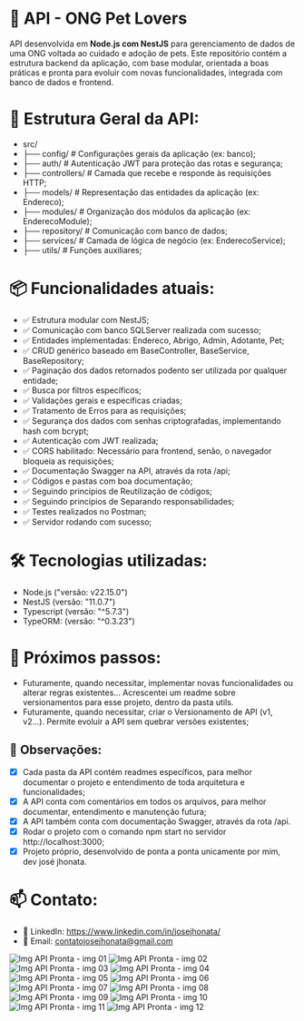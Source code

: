 # 🐾 API - ONG Pet Lovers

API desenvolvida em **Node.js com NestJS** para gerenciamento de dados de uma ONG voltada ao cuidado e adoção de pets. Este repositório contém a estrutura backend da aplicação, com base modular, orientada a boas práticas e pronta para evoluir com novas funcionalidades, integrada com banco de dados e frontend.

# 📁 Estrutura Geral da API:

- src/
- ├── config/           # Configurações gerais da aplicação (ex: banco);
- ├── auth/             # Autenticação JWT para proteção das rotas e segurança;
- ├── controllers/      # Camada que recebe e responde às requisições HTTP;
- ├── models/           # Representação das entidades da aplicação (ex: Endereco);
- ├── modules/          # Organização dos módulos da aplicação (ex: EnderecoModule);
- ├── repository/       # Comunicação com banco de dados;
- ├── services/         # Camada de lógica de negócio (ex: EnderecoService);
- ├── utils/            # Funções auxiliares;

# 📦 Funcionalidades atuais:

- ✅ Estrutura modular com NestJS;
- ✅ Comunicação com banco SQLServer realizada com sucesso;
- ✅ Entidades implementadas: Endereco, Abrigo, Admin, Adotante, Pet;
- ✅ CRUD genérico baseado em BaseController, BaseService, BaseRepository;
- ✅ Paginação dos dados retornados podento ser utilizada por qualquer entidade;
- ✅ Busca por filtros específicos;
- ✅ Validações gerais e específicas criadas;
- ✅ Tratamento de Erros para as requisições;
- ✅ Segurança dos dados com senhas criptografadas, implementando hash com bcrypt;
- ✅ Autenticação com JWT realizada;
- ✅ CORS habilitado: Necessário para frontend, senão, o navegador bloqueia as requisições;
- ✅ Documentação Swagger na API, através da rota /api;
- ✅ Códigos e pastas com boa documentação;
- ✅ Seguindo princípios de Reutilização de códigos;
- ✅ Seguindo princípios de Separando responsabilidades;
- ✅ Testes realizados no Postman;
- ✅ Servidor rodando com sucesso;

# 🛠 Tecnologias utilizadas:

- Node.js ("versão: v22.15.0")
- NestJS (versão: "11.0.7")
- Typescript (versão: "^5.7.3")
- TypeORM: (versão: "^0.3.23")

# 🚧 Próximos passos:
- Futuramente, quando necessitar, implementar novas funcionalidades ou alterar regras existentes... Acrescentei um readme sobre versionamentos para esse projeto, dentro da pasta utils.
- Futuramente, quando necessitar, criar o Versionamento de API (v1, v2...). Permite evoluir a API sem quebrar versões existentes;

## 📌 Observações:

- [x] Cada pasta da API contém readmes específicos, para melhor documentar o projeto e entendimento de toda arquitetura e funcionalidades;
- [x] A API conta com comentários em todos os arquivos, para melhor documentar, entendimento e manutenção futura;
- [x] A API também conta com documentação Swagger, através da rota /api.
- [x] Rodar o projeto com o comando npm start no servidor http://localhost:3000;
- [x] Projeto próprio, desenvolvido de ponta a ponta unicamente por mim, dev josé jhonata.

# 📫 Contato:

- 💼 LinkedIn: https://www.linkedin.com/in/josejhonata/
- 📧 Email: contatojosejhonata@gmail.com

![Img API Pronta - img 01](https://github.com/user-attachments/assets/e8b7a4d3-9e78-4a77-84e9-ff12eed7c5e9)
![Img API Pronta - img 02](https://github.com/user-attachments/assets/96382de0-1a44-486e-95f0-134c54a4ce99)
![Img API Pronta - img 03](https://github.com/user-attachments/assets/9d7a8ce2-4f82-45aa-8ba6-66049c317581)
![Img API Pronta - img 04](https://github.com/user-attachments/assets/82f31607-2285-4b7d-916a-a70f4141f6e0)
![Img API Pronta - img 05](https://github.com/user-attachments/assets/3ec6ae92-61a8-48ed-be5e-d214acd2e4bf)
![Img API Pronta - img 06](https://github.com/user-attachments/assets/2545e096-b97f-4c04-9081-10f368df25d3)
![Img API Pronta - img 07](https://github.com/user-attachments/assets/760c7d93-a8b3-4a65-9936-13acf7dc3df9)
![Img API Pronta - img 08](https://github.com/user-attachments/assets/4af667f1-8ecd-40fe-95e4-440b3a7dfc40)
![Img API Pronta - img 09](https://github.com/user-attachments/assets/ec8c3b80-1d50-442d-a019-f01ba21f9634)
![Img API Pronta - img 10](https://github.com/user-attachments/assets/45bed408-bf29-42a6-a48b-588efff64f40)
![Img API Pronta - img 11](https://github.com/user-attachments/assets/57497cd8-3a7a-435a-8e79-d9da3f66bc41)
![Img API Pronta - img 12](https://github.com/user-attachments/assets/11d0f301-a1ff-44f8-8006-b2a2cdb1fd47)
